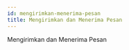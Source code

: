 ```yaml
---
id: mengirimkan-menerima-pesan
title: Mengirimkan dan Menerima Pesan
---
```


Mengirimkan dan Menerima Pesan